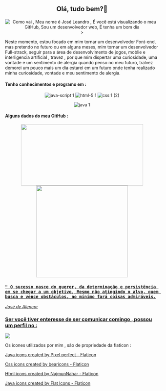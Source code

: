 ## <p  align="center" >Olá, tudo bem?👋</p>

<div align="center">
  
 ![Como vai , Meu nome é José Leandro , É você está visualizando o meu GitHub, Sou um desenvolvedor web, É tenha um bom dia](https://user-images.githubusercontent.com/104599482/198881700-1db56bd5-726f-4d73-a9aa-76ce394622ea.gif) >

</div>

Neste momento, estou focado em mim tornar um desenvolvedor Font-end, mas pretendo no futuro ou em alguns meses, mim tornar um desenvolvedor Full-strack, seguir para a área de desenvolvimento de  jogos, moblie e interligencia artificial , travez , por que mim dispertar uma curiosidade, uma vontade e um sentimento de alergia quando penso no meu futuro, tralvez demorei um pouco mais um dia estarei em um futuro onde tenha realizado minha curiosidade, vontade e meu sentimento de alergia. 


#### Tenho conhecimentos e programo em :

<div align="center"  >
  
![java-script 1](https://user-images.githubusercontent.com/104599482/202504510-7dc2ef3f-a47b-411b-901f-ab990f7177b6.png)   ![html-5 1](https://user-images.githubusercontent.com/104599482/202506249-92c8829d-476a-4c75-9b34-62dbff12446e.png)    ![css 1 (2)](https://user-images.githubusercontent.com/104599482/202503083-a10138b6-21ec-42ab-ac49-62d39f2a0bea.png)

![java 1](https://user-images.githubusercontent.com/104599482/202508957-7705f797-83ec-45a1-8264-6a4a7d7093d0.png)

</div>  

  #### <p>Alguns dados do meu GitHub :</p>

<div align="center">

  <a href="https://github.com/Joseleandro7i">
  <img height="200em" width="400em" src="https://github-readme-stats.vercel.app/api?username=Joseleandro7i&show_icons=true&border_radius=20px&theme=tokyonight&include_all_commits=true&count_private=true"/>
<img height="300em"  width="300em" src="https://github-readme-stats.vercel.app/api/top-langs/?username=Joseleandro7i&langs_count=6&border_radius=20px&theme=synthwave"/>
</div>
  

 
 ###  ` " O sucesso nasce do querer, da determinação e persistência em se chegar a um objetivo, Mesmo não atingindo o alvo, quem busca e vence obstáculos, no mínimo fará coisas admiráveis. `
  
 *<p> José de Alencar </p>*

  
### Ser você tiver enteresse de ser comunicar comingo , possou um perfil no :
<a href="https://www.linkedin.com/in/jos%C3%A9-leandro-do-nascimento-desenvolvedor/" target="_blank"><img src="https://img.shields.io/badge/-LinkedIn-%230077B5?style=for-the-badge&logo=linkedin&logoColor=white" target="_blank"></a> 
  
  
 Os icones utilizados por mim , são de propriedade da flaticon :
  

  <a href="https://www.flaticon.com/free-icons/java" title="java icons">Java icons created by Pixel perfect - Flaticon</a>  
  
  <a href="https://www.flaticon.com/free-icons/css" title="css icons">Css icons created by bearicons - Flaticon</a>
  
  <a href="https://www.flaticon.com/free-icons/html" title="html icons">Html icons created by NajmunNahar - Flaticon</a>
  
  <a href="https://www.flaticon.com/free-icons/java" title="java icons">Java icons created by Flat Icons - Flaticon</a>
